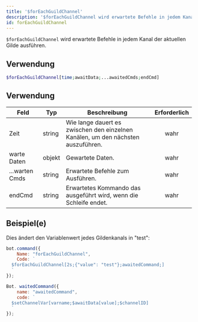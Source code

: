 ```yaml
---
title: '$forEachGuildChannel'
description: '$forEachGuildChannel wird erwartete Befehle in jedem Kanal der aktuellen Gilde ausführen.'
id: forEachGuildChannel
---
```


`$forEachGuildChannel` wird erwartete Befehle in jedem Kanal der aktuellen Gilde ausführen.

## Verwendung

```php
$forEachGuildChannel[time;awaitData;...awaitedCmds;endCmd]
```

## Verwendung

| Feld           | Typ    | Beschreibung                                                                     | Erforderlich |
| -------------- | ------ | -------------------------------------------------------------------------------- |:------------:|
| Zeit           | string | Wie lange dauert es zwischen den einzelnen Kanälen, um den nächsten auszuführen. |     wahr     |
| warte Daten    | objekt | Gewartete Daten.                                                                 |     wahr     |
| ...warten Cmds | string | Erwartete Befehle zum Ausführen.                                                 |     wahr     |
| endCmd         | string | Erwartetes Kommando das ausgeführt wird, wenn die Schleife endet.                |     wahr     |

## Beispiel(e)

Dies ändert den Variablenwert jedes Gildenkanals in "test":

```javascript
bot.command({
    Name: "forEachGuildChannel",
    Code: `
  $forEachGuildChannel[2s;{"value": "test"};awaitedCommand;]
  `
});

Bot. waitedCommand({
    name: "awaitedCommand",
    code: `
  $setChannelVar[varname;$awaitData[value];$channelID]
  `
});
```